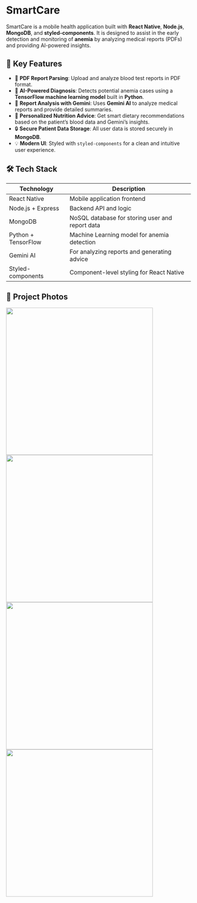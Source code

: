 # SmartCare

SmartCare is a mobile health application built with **React Native**, **Node.js**, **MongoDB**, and **styled-components**. It is designed to assist in the early detection and monitoring of **anemia** by analyzing medical reports (PDFs) and providing AI-powered insights.

## 🧠 Key Features

- 📄 **PDF Report Parsing**: Upload and analyze blood test reports in PDF format.
- 🤖 **AI-Powered Diagnosis**: Detects potential anemia cases using a **TensorFlow machine learning model** built in **Python**.
- 🧬 **Report Analysis with Gemini**: Uses **Gemini AI** to analyze medical reports and provide detailed summaries.
- 🥗 **Personalized Nutrition Advice**: Get smart dietary recommendations based on the patient’s blood data and Gemini’s insights.
- 🔒 **Secure Patient Data Storage**: All user data is stored securely in **MongoDB**.
- 💡 **Modern UI**: Styled with `styled-components` for a clean and intuitive user experience.

## 🛠️ Tech Stack

| Technology        | Description                                  |
|-------------------|----------------------------------------------|
| React Native      | Mobile application frontend                  |
| Node.js + Express | Backend API and logic                        |
| MongoDB           | NoSQL database for storing user and report data |
| Python + TensorFlow | Machine Learning model for anemia detection |
| Gemini AI         | For analyzing reports and generating advice  |
| Styled-components | Component-level styling for React Native     |

## 📁 Project Photos

<img src="https://github.com/user-attachments/assets/78727c00-23e7-4594-8581-b0c940071c8c" width="400"/>
<img src="https://github.com/user-attachments/assets/ce948cc5-402f-414e-8134-c1555e399111" width="400"/>
<img src="https://github.com/user-attachments/assets/e6f58a76-122b-45e3-be29-2f892ed0a203" width="400"/>
<img src="https://github.com/user-attachments/assets/67b352db-0ec8-46f4-936f-7c4ebd850f95" width="400"/>
